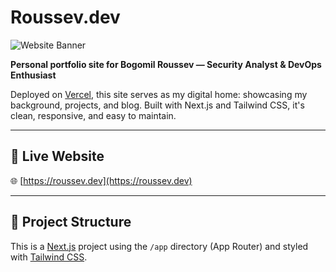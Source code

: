 # Roussev.dev

![Website Banner](https://roussev.dev/banner.png) <!-- Optional if you add one -->

**Personal portfolio site for Bogomil Roussev — Security Analyst & DevOps Enthusiast**

Deployed on [Vercel](https://vercel.com), this site serves as my digital home: showcasing my background, projects, and blog. Built with Next.js and Tailwind CSS, it's clean, responsive, and easy to maintain.

---

## 🚀 Live Website

🌐 [https://roussev.dev](https://roussev.dev)

---

## 📁 Project Structure

This is a [Next.js](https://nextjs.org/) project using the `/app` directory (App Router) and styled with [Tailwind CSS](https://tailwindcss.com/).
